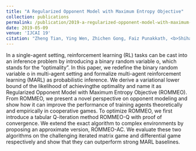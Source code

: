 ```yaml
---
title: "A Regularized Opponent Model with Maximum Entropy Objective"
collection: publications
permalink: /publication/2019-a-regularized-opponent-model-with-maximum-entropy-objective
date: 2019-05-09
venue: 'IJCAI 19'
citation: "Zheng Tian, Ying Wen, Zhichen Gong, Faiz Punakkath, <b>Shihao Zou</b> and Jun Wang, IJCAI 2019"
---
```

In a single-agent setting, reinforcement learning (RL) tasks can be cast into an inference problem by introducing a binary random variable o, which stands for the “optimality”. In this paper, we redefine the binary random variable o in multi-agent setting and formalize multi-agent reinforcement learning (MARL) as probabilistic inference. We derive a variational lower bound of the likelihood of achievingthe optimality and name it as Regularized Opponent Model with Maximum Entropy Objective (ROMMEO). From ROMMEO, we present a novel perspective on opponent modeling and show how it can improve the performance of training agents theoretically and empirically in cooperative games. To optimize ROMMEO, we first introduce a tabular Q-iteration method ROMMEO-Q with proof of convergence. We extend the exact algorithm to complex environments by proposing an approximate version, ROMMEO-AC. We evaluate these two algorithms on the challenging iterated matrix game and differential game respectively and show that they can outperform strong MARL baselines.
